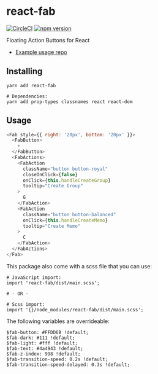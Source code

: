 # react-fab

[![CircleCI](https://circleci.com/gh/nerp-tech/react-fab/tree/master.svg?style=svg)](https://circleci.com/gh/nerp-tech/react-fab/tree/master) [![npm version](https://badge.fury.io/js/react-fab.svg)](https://badge.fury.io/js/react-fab)

Floating Action Buttons for React

- [Example usage repo](https://github.com/nerp-tech/react-fab-example)

## Installing

```
yarn add react-fab

# Dependencies:
yarn add prop-types classnames react react-dom
```

## Usage

```js
<Fab style={{ right: '20px', bottom: '20px' }}>
  <FabButton>
    +
  </FabButton>
  <FabActions>
    <FabAction
      className="button button-royal"
      closeOnClick={false}
      onClick={this.handleCreateGroup}
      tooltip="Create Group"
    >
      G
    </FabAction>
    <FabAction
      className="button button-balanced"
      onClick={this.handleCreateMemo}
      tooltip="Create Memo"
    >
      C
    </FabAction>
  </FabActions>
</Fab>
```

This package also come with a scss file that you can use:

```
# JavaScript import:
import 'react-fab/dist/main.scss';

# - OR -

# Scss import:
import '{}/node_modules/react-fab/dist/main.scss';
```

The following variables are overrideable:

```
$fab-button: #FFDD6B !default;
$fab-dark: #111 !default;
$fab-light: #fff !default;
$fab-text: #4a4943 !default;
$fab-z-index: 998 !default;
$fab-transition-speed: 0.2s !default;
$fab-transition-speed-delayed: 0.3s !default;
```
